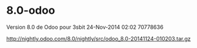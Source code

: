 8.0-odoo
========
Version 8.0 de Odoo pour 3sbit  24-Nov-2014 02:02 70778636

http://nightly.odoo.com/8.0/nightly/src/odoo_8.0-20141124-010203.tar.gz
